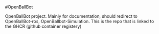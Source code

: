 #OpenBallBot

OpenBallBot project. Mainly for documentation, should redirect to OpenBallBot-ros, OpenBallbot-Simulation. This is the repo that is linked to the GHCR (github container registery)
